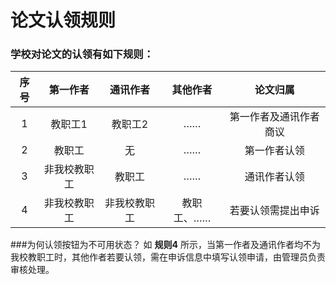 # 论文认领规则


### 学校对论文的认领有如下规则：

| 序号 | 第一作者 | 通讯作者 | 其他作者 | 论文归属 |
|:--: | :--: | :--: | :--: | :--: |
| 1 | 教职工1 | 教职工2 | …… | 第一作者及通讯作者商议 |
| 2 | 教职工 | 无 | …… | 第一作者认领 |
| 3 | 非我校教职工 | 教职工 | …… | 通讯作者认领 |
| 4 | 非我校教职工 | 非我校教职工 | 教职工、…… | 若要认领需提出申诉 |

###为何认领按钮为不可用状态？
如 **规则4** 所示，当第一作者及通讯作者均不为我校教职工时，其他作者若要认领，需在申诉信息中填写认领申请，由管理员负责审核处理。